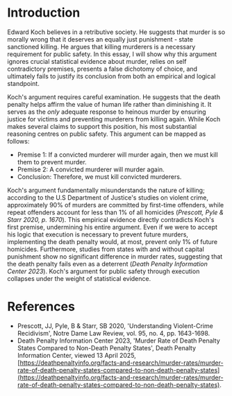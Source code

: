 
# Introduction

Edward Koch believes in a retributive society. He suggests that murder is so morally wrong that it deserves an equally just punishment - state sanctioned killing. He argues that killing murderers is a necessary requirement for public safety. In this essay, I will show why this argument ignores crucial statistical evidence about murder, relies on self contradictory premises, presents a false dichotomy of choice, and ultimately fails to justify its conclusion from both an empirical and logical standpoint. 

Koch's argument requires careful examination. He suggests that the death penalty helps affirm the value of human life rather than diminishing it. It serves as the _only_ adequate response to heinous murder by ensuring justice for victims and preventing murderers from killing again. While Koch makes several claims to support this position, his most substantial reasoning centres on public safety. This argument can be mapped as follows:

- Premise 1: If a convicted murderer will murder again, then we must kill them to prevent murder.
- Premise 2: A convicted murderer will murder again.
- Conclusion: Therefore, we must kill convicted murderers. 

Koch's argument fundamentally misunderstands the nature of killing; according to the U.S Department of Justice's studies on violent crime, approximately 90% of murders are committed by first-time offenders, while repeat offenders account for less than 1% of all homicides (*Prescott, Pyle & Starr 2020, p. 1670*). This empirical evidence directly contradicts Koch's first premise, undermining his entire argument. Even if we were to accept his logic that execution is necessary to prevent future murders, implementing the death penalty would, at most, prevent only 1% of future homicides. Furthermore, studies from states with and without capital punishment show no significant difference in murder rates, suggesting that the death penalty fails even as a deterrent (*Death Penalty Information Center 2023*). Koch's argument for public safety through execution collapses under the weight of statistical evidence.


# References

- Prescott, JJ, Pyle, B & Starr, SB 2020, 'Understanding Violent-Crime Recidivism', Notre Dame Law Review, vol. 95, no. 4, pp. 1643-1698.
- Death Penalty Information Center 2023, 'Murder Rate of Death Penalty States Compared to Non-Death Penalty States', Death Penalty Information Center, viewed 13 April 2025, [https://deathpenaltyinfo.org/facts-and-research/murder-rates/murder-rate-of-death-penalty-states-compared-to-non-death-penalty-states](https://deathpenaltyinfo.org/facts-and-research/murder-rates/murder-rate-of-death-penalty-states-compared-to-non-death-penalty-states).